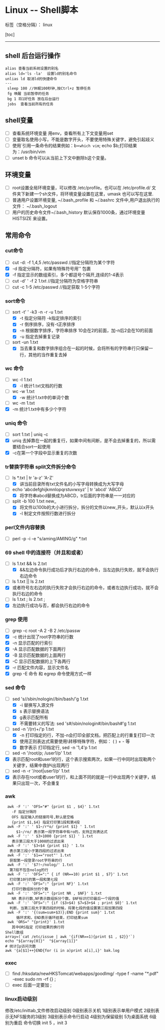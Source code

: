 # Linux -- Shell脚本 

标签（空格分隔）： linux 

[toc]

---
## shell 后台运行操作
```
alias 查看当前系统设置的别名
alias ld='ls -la'  设置ld的别名命令
unlias ld 取消ld的快捷命令  
---
 sleep 100 //休眠100秒钟,按Ctrl+z 暂停任务
 fg 唤醒 当前暂停的任务
 bg 1 将1好任务 放在后台运行
 jobs  查看当前所有的任务
```
## shell变量
- [ ] 查看系统环境变量 用env，查看所有上下文变量用set
- [ ] 变量取名使用小写，不能是数字开头，不要使用特殊关键字，避免引起歧义
- [ ] 使用\`引用一条命令的结果例如：b=`which vim`; echo $b;打印结果为：/usr/bin/vim
- [ ] unset b 命令可以从当前上下文中删除b这个变量。

## 环境变量
- [ ] root设置全局环境变量，可以修改 /etc/profile。也可以在 /etc/profile.d/ 文件夹下新建一个sh文件，将环境变量设置在这里，umask 也可以写在这里.
- [ ] 普通用户设置环境变量, ~/.bash_profile 和 ~/.bashrc 文件中,用户退出执行的文件： ~/.bash_logout
- [ ] 用户的历史命令文件~/.bash_history 默认保存1000条，通过环境变量 HISTSIZE 来设置。

## 常用命令
### cut命令
- [ ] cut -d: -f 1,4,5  /etc/passwd //指定分隔符为某个字符
 - [x] -d 指定分隔符，如果有特殊符号用'' 包裹 
 - [x] -f 指定显示的数组索引，多个都逗号个隔开,连续的1-4表示
- [ ] cut -d' ' -f 2 1.txt   //指定分隔符为空格字符串
- [ ] cut -c 1-5 /etc/passwd  //指定获取 1-5个字符

### sort命令
- [ ] sort -t' ' -k3 -n -r -u 1.txt
  - [x] -t 指定分隔符 -k指定排序的索引
  - [x] -r 倒序排序，没有-t正序排序
  - [x] -n 根据数字排序，字符串排序 10会在2的前面，加-n后2会在10的前面
  - [x] -u 指定去掉重复记录
- [ ] sort  -un 1.txt
    -[x] 当去重复和数字排序组合在一起的时候，会将所有的字符串行只保留一行，其他的当作重复去掉

### wc 命令
- [ ] wc -l 1.txt
  - [x] -l 统计1.txt文档的行数
- [ ] wc -w 1.txt 
  - [x] -w 统计1.txt中的单词个数
- [ ] wc -m 1.txt
 - [x] -m 统计1.txt中有多少个字符

### uniq 命令
- [ ] sort 1.txt | uniq -c
 - [x] uniq 去掉靠在一起的重复行，如果中间有间断，是不会去掉重复的，所以需要结合sort一起使用
 - [x] -c在第一个字段中显示重复的次数

### tr替换字符串 split文件拆分命令
- [ ] ls *.txt | tr 'a-z' 'A-Z'  
   - [x]  讲当前目录所有txt文件名的小写字母转换成为大写字母
- [ ] echo 'abcdefghijkmnlopqrstuvwxyz' | tr 'abcd' 'ABCD'  
  - [x] 将字符串abcd替换成为ABCD，tr后面的字符串是一一对应的
- [ ] split -b 100 1.txt  new_
  - [x] 将文件以100b的大小进行拆分，拆分的文件以new_开头，默认以x开头
  - [x] -l 制定文件按照行数进行拆分

### perl文件内容替换
- [ ] perl -p -i -e "s/aming/AMING/g" *.txt

### 69 shell 中的连接符（并且和或者）
- [ ] ls 1.txt && ls 2.txt
  - [x] &&左边命令执行成功后才执行右边的命令，当左边执行失败，就不会执行右边命令
- [ ] ls 1.txt || ls 2.txt  
 - [x]  或者符号左右边的执行失败才会执行右边的命令，或者左边执行成功，就不会执行右边的命令
- [ ] ls 1.txt ; ls 2.txt ;
 - [x] 左边执行成功与否，都会执行右边的命令

### grep 使用
- [ ] grep -c root -A 2 -B 2 /etc/passw
 - [x] -c 统计出现了root字符串的行数
 - [x] -n 显示匹配的行索引
 - [x] -A 显示匹配数据的下面两行
 - [x] -B 显示匹配数据的上面两行
 - [x] -C 显示匹配数据的上下各两行
 - [x] -r 匹配文件内容，显示文件名
 - [x] grep -E 命令 和 egrep 命令使用方式一样
 
### sed 命令
- [ ] sed 's/\/sbin\/nologin/\/bin\/bash/'g 1.txt 
  - [x] -i 替换写入源文件
  - [x] s 表示替换语法
  - [x] g表示匹配所有
  - [x] 不需要转义的写法: sed 's#/sbin/nologin#/bin/bash#'g 1.txt
- [ ] sed -n '/\(rr\)\+/'p 1.txt 
  - [x] -n 打印指定的行，不加-n会打印全部文档，把匹配上的行重复打印一次
  - [x] 使用正则表达式需要使用\转移特殊字符，例如： ( ) + - 等 
  - [x] 数字表示 打印指定行, sed -n '1,4'p 1.txt 

- [ ] sed -n '/root/p; /user1/p' 1.txt
 - [x] 表示匹配root和user1的行，这个表示搜索两次，如果一行中同时出现勒两个关键字，结果中救护i出现两行
- [ ]  sed -n -r '/root|user1/p' 1.txt
  - [x] 表示存在root或者user1的行，和上面不同的就是一行中出现两个关键字，结果只出现一次，不会重复
  
### awk 
```
 awk -F ':' 'OFS="#" {print $1 , $4}' 1.txt
   -F 指定分隔符
   OFS 指定输入的链接符号,默认是空格
   {print $1,$4} 指定打印第1段和第4段
 awk -F ':' ' $1~/r*o/ {print $1} ' 1.txt
     $1~/ro/ 表示第一段字符串中有ro的，支持正则表达式
 awk -F ':' ' $3>1000 {print $1} ' 1.txt
   表示第三段大于1000的过滤出来
 awk -F ':' '$3<$4 {print $1} ' 1.tx
  表示第三段小于第四段的过滤出来
 awk -F ':' '$1=="root"' 1.txt
  获取第一段登录root字符串的行 
 awk -F ':' '$7!~/nolog/' 1.txt
  第7段不包含nolog的行
 awk -F ':' 'OFS=":" { if (NR==10) print $1 , $7}' 1.txt
  打印第10行的第一段和第七段
 awk -F ':' 'OFS=":" {print NF}' 1.txt 
   打印行数组拆分的个数 
 awk -F ':' 'OFS=":" {print NR , $NF}' 1.txt 
   NR 表示行数,NF表示数组拆分个数，$NF标识打印最后一个段的值
 awk -F ':' 'OFS=":" {if ($3>$4) $7=$3+$4 ; print $0}' 1.txt  
  判断，当第三段大于第四段的时候，将第七段的值设置第三段加第四段
 awk -F ':' '{(sum=sum+$3)};END {print sum}' 1.txt 
     循环求和，END表示循环结束，打印结果sum
 awk 'ORS=" "{print}' 1.txt 
   其中ORS指定 打印结果的换行符
Shell数组
array=(`cat /etc/issue | awk '{if(NR==1){print $1 , $2}}'`)
echo "${array[0]}"  "${array[1]}"
# 统计Ip访问次数
awk '{a[$1]++}END{for (i in a)print a[i],i}' bak.log
```

### exec
- [ ] find /hksdata/newHKSTomcat/webapps/goodImg/ -type f -name "*.pdf" -exec sudo rm -rf {} \;
 - [ ]  exec 后面一定要加 \;

### linux启动级别
修改/etc/inittab,文件修改启动级别
0级别表示关机
1级别表示单用户模式
2级别表示无NFS服务的3级别
3级别表示命令行启动
4级别为保留级别
5为桌面系统
6级别为重启
命令切换 init 5 ，init 3
